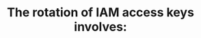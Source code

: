 ---
layout: answer
title: "The rotation of IAM access keys involves:"
blurb: "Access key rotation is an highly recommended security measure. According to the docs , IAM access key rotation involves   The creation of a"
quid: 117
---